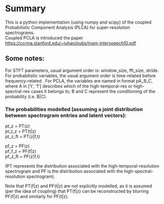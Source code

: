 # Summary
This is a python implementation (using numpy and scipy) of the coupled Probabilistic Component Analysis (PLCA) for super-resolution spectrograms.  
Coupled PCLA is introduced the paper https://ccrma.stanford.edu/~juhan/pubs/jnam-interspeech10.pdf

## Some notes:

For STFT parameters, usual argument order is: window_size, fft_size, stride.  
For probabilistic variables, the usual argument order is time-related before frequency-related  .
For PCLA, the variables are named in format pA_B_C,
where A in ['t', 'f'] describes which of the high-temporal-res or high-spectral-res cases it belongs to;
B and C represent the conditioning of the probability (i.e. B|C).


### The probabilities modelled (assuming a joint distribution between spectrogram entries and latent vectors):

pt_z = PT(z)  
pt_t_z = PT(t|z)  
pt_z_ft = PT(z|f,t)  

pf_z = PF(z)  
pf_f_z = PF(f|z)  
pf_z_ft = PF(z|f,t)  

(PT represents the distribution associated with the high-temporal-resolution spectrogram
and PF is the distribution associated with the high-spectral-resolution spectrogram).

Note that PT(f|z) and PF(t|z) are not explicitly modelled,
as it is assumed (per the idea of coupling)
that PT(f|z) can be reconstructed by blurring PF(f|z) and similarly for PF(t|z).
